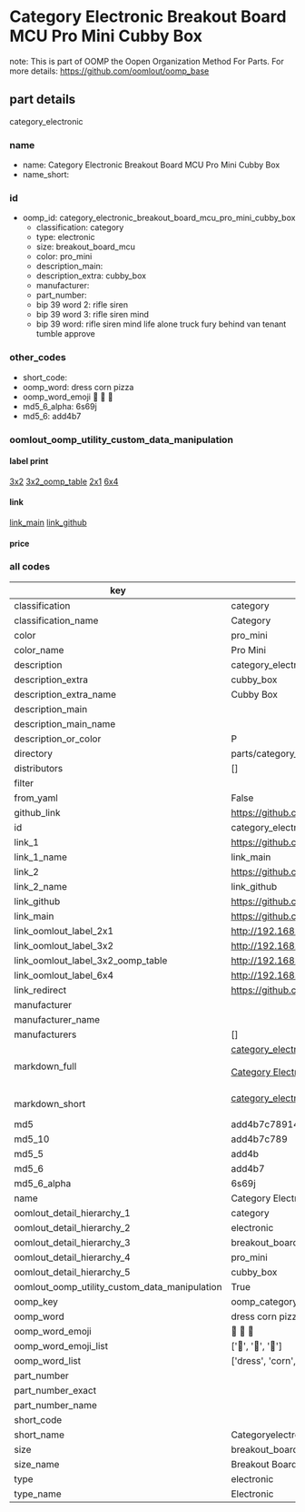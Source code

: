 # Category Electronic Breakout Board MCU Pro Mini Cubby Box  

note: This is part of OOMP the Oopen Organization Method For Parts. For more details: https://github.com/oomlout/oomp_base

##  part details
  



category_electronic



### name
* name: Category Electronic Breakout Board MCU Pro Mini Cubby Box
* name_short: 
### id
* oomp_id: category_electronic_breakout_board_mcu_pro_mini_cubby_box
  * classification: category
  * type: electronic
  * size: breakout_board_mcu
  * color: pro_mini
  * description_main: 
  * description_extra: cubby_box
  * manufacturer: 
  * part_number: 
  * bip 39 word 2: rifle siren
  * bip 39 word 3: rifle siren mind
  * bip 39 word: rifle siren mind life alone truck fury behind van tenant tumble approve

### other_codes
* short_code: 
* oomp_word: dress corn pizza
* oomp_word_emoji :dress: :corn: :pizza:
* md5_6_alpha: 6s69j
* md5_6: add4b7






### oomlout_oomp_utility_custom_data_manipulation
#### label print
[3x2](http://192.168.1.245:1112/?label=oomp%206s69j)
[3x2_oomp_table](http://192.168.1.108:1112/?label=oomp%206s69j)
[2x1](http://192.168.1.242:1112/?label=oomp%206s69j)
[6x4](http://192.168.1.55:1112/?label=oomp%206s69j)    

#### link

[link_main](https://github.com/oomlout/oomlout_oomp_version_1_messy/tree/main/parts/category_electronic_breakout_board_mcu_pro_mini_cubby_box) [link_github](https://github.com/oomlout/oomlout_oomp_version_1_messy/tree/main/parts/category_electronic_breakout_board_mcu_pro_mini_cubby_box)                             

#### price







### all codes 
| key | value |  
| --- | --- |  
| classification | category |  
| classification_name | Category |  
| color | pro_mini |  
| color_name | Pro Mini |  
| description | category_electronic |  
| description_extra | cubby_box |  
| description_extra_name | Cubby Box |  
| description_main |  |  
| description_main_name |  |  
| description_or_color | P  |  
| directory | parts/category_electronic_breakout_board_mcu_pro_mini_cubby_box |  
| distributors | [] |  
| filter |  |  
| from_yaml | False |  
| github_link | https://github.com/oomlout/oomlout_oomp_part_src/tree/main/parts/category_electronic_breakout_board_mcu_pro_mini_cubby_box |  
| id | category_electronic_breakout_board_mcu_pro_mini_cubby_box |  
| link_1 | https://github.com/oomlout/oomlout_oomp_version_1_messy/tree/main/parts/category_electronic_breakout_board_mcu_pro_mini_cubby_box |  
| link_1_name | link_main |  
| link_2 | https://github.com/oomlout/oomlout_oomp_version_1_messy/tree/main/parts/category_electronic_breakout_board_mcu_pro_mini_cubby_box |  
| link_2_name | link_github |  
| link_github | https://github.com/oomlout/oomlout_oomp_version_1_messy/tree/main/parts/category_electronic_breakout_board_mcu_pro_mini_cubby_box |  
| link_main | https://github.com/oomlout/oomlout_oomp_version_1_messy/tree/main/parts/category_electronic_breakout_board_mcu_pro_mini_cubby_box |  
| link_oomlout_label_2x1 | http://192.168.1.242:1112/?label=oomp%206s69j |  
| link_oomlout_label_3x2 | http://192.168.1.245:1112/?label=oomp%206s69j |  
| link_oomlout_label_3x2_oomp_table | http://192.168.1.108:1112/?label=oomp%206s69j |  
| link_oomlout_label_6x4 | http://192.168.1.55:1112/?label=oomp%206s69j |  
| link_redirect | https://github.com/oomlout/oomlout_oomp_version_1_messy/tree/main/parts/category_electronic_breakout_board_mcu_pro_mini_cubby_box |  
| manufacturer |  |  
| manufacturer_name |  |  
| manufacturers | [] |  
| markdown_full | [category_electronic_breakout_board_mcu_pro_mini_cubby_box](none)<br>[](none)<br>[Category Electronic Breakout Board Mcu Pro Mini Cubby Box](none)<br><br> |  
| markdown_short | [category_electronic_breakout_board_mcu_pro_mini_cubby_box](none)<br><br> |  
| md5 | add4b7c789148bcfa483781519f25dcd |  
| md5_10 | add4b7c789 |  
| md5_5 | add4b |  
| md5_6 | add4b7 |  
| md5_6_alpha | 6s69j |  
| name | Category Electronic Breakout Board MCU Pro Mini Cubby Box |  
| oomlout_detail_hierarchy_1 | category |  
| oomlout_detail_hierarchy_2 | electronic |  
| oomlout_detail_hierarchy_3 | breakout_board_mcu |  
| oomlout_detail_hierarchy_4 | pro_mini |  
| oomlout_detail_hierarchy_5 | cubby_box |  
| oomlout_oomp_utility_custom_data_manipulation | True |  
| oomp_key | oomp_category_electronic_breakout_board_mcu_pro_mini_cubby_box |  
| oomp_word | dress corn pizza |  
| oomp_word_emoji | :dress: :corn: :pizza: |  
| oomp_word_emoji_list | [':dress:', ':corn:', ':pizza:'] |  
| oomp_word_list | ['dress', 'corn', 'pizza'] |  
| part_number |  |  
| part_number_exact |  |  
| part_number_name |  |  
| short_code |  |  
| short_name | Categoryelectronic |  
| size | breakout_board_mcu |  
| size_name | Breakout Board MCU |  
| type | electronic |  
| type_name | Electronic |  
